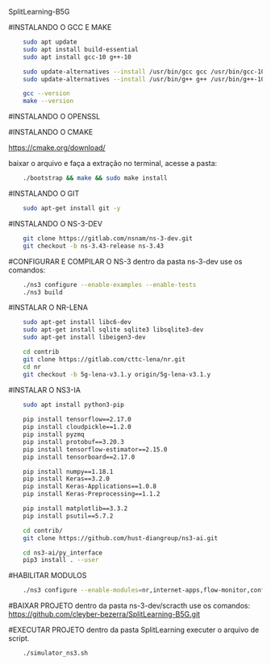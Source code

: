 SplitLearning-B5G

#INSTALANDO O GCC E MAKE
```bash
	sudo apt update
	sudo apt install build-essential
	sudo apt install gcc-10 g++-10
```

```bash
	sudo update-alternatives --install /usr/bin/gcc gcc /usr/bin/gcc-10 100
	sudo update-alternatives --install /usr/bin/g++ g++ /usr/bin/g++-10 100
```

```bash
	gcc --version
	make --version
```
#INSTALANDO O OPENSSL

#INSTALANDO O CMAKE

https://cmake.org/download/

baixar o arquivo e faça a extração no terminal, acesse a pasta:
```bash
	./bootstrap && make && sudo make install
```

#INSTALANDO O GIT
```bash
	sudo apt-get install git -y
```
#INSTALANDO O NS-3-DEV
```bash
	git clone https://gitlab.com/nsnam/ns-3-dev.git
	git checkout -b ns-3.43-release ns-3.43
```
#CONFIGURAR E COMPILAR O NS-3
dentro da pasta ns-3-dev use os comandos:
```bash
	./ns3 configure --enable-examples --enable-tests
	./ns3 build
```

#INSTALAR O NR-LENA
```bash
	sudo apt-get install libc6-dev
	sudo apt-get install sqlite sqlite3 libsqlite3-dev
	sudo apt-get install libeigen3-dev
```

```bash
	cd contrib
	git clone https://gitlab.com/cttc-lena/nr.git
	cd nr
	git checkout -b 5g-lena-v3.1.y origin/5g-lena-v3.1.y
```
#INSTALAR O NS3-IA
```bash
	sudo apt install python3-pip
	
	pip install tensorflow==2.17.0
	pip install cloudpickle==1.2.0
	pip install pyzmq
	pip install protobuf==3.20.3
	pip install tensorflow-estimator==2.15.0
	pip install tensorboard==2.17.0

	pip install numpy==1.18.1
	pip install Keras==3.2.0
	pip install Keras-Applications==1.0.8
	pip install Keras-Preprocessing==1.1.2

	pip install matplotlib==3.3.2
	pip install psutil==5.7.2
```

```bash
	cd contrib/
	git clone https://github.com/hust-diangroup/ns3-ai.git

	cd ns3-ai/py_interface
	pip3 install . --user
```

#HABILITAR MODULOS
```bash
	./ns3 configure --enable-modules=nr,internet-apps,flow-monitor,config-store,buildings,applications,network,core,wifi,energy,spectrum,propagation,mobility,antenna
```

#BAIXAR PROJETO
dentro da pasta ns-3-dev/scracth use os comandos:
https://github.com/cleyber-bezerra/SplitLearning-B5G.git

#EXECUTAR PROJETO
dentro da pasta SplitLearning executer o arquivo de script.
```bash
	./simulator_ns3.sh
```
